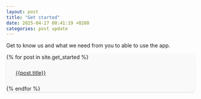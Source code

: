 ```yaml
---
layout: post
title: "Get started"
date: 2025-04-27 00:41:19 +0200
categories: post update
---
```


Get to know us and what we need from you to able to use the app.

<style>
.card{
    background-color: #f9f9f9;
    border-radius: 8px;
    box-shadow: 0 2px 4px rgba(0,0,0,0.1);
    overflow: hidden;
   
}

.card h3{
    margin-top: 0;
    margin-bottom: 10px;
}
.card p {
    margin: 5px;
    padding: 20px;
    
}
</style>

<div class="card">
  {% for post in site.get_started %}
  <div>
    <a href="{{post.url|relative_url}}">
      <p>{{post.title}}</p>
    </a>
  </div>
  {% endfor %}
</div>
